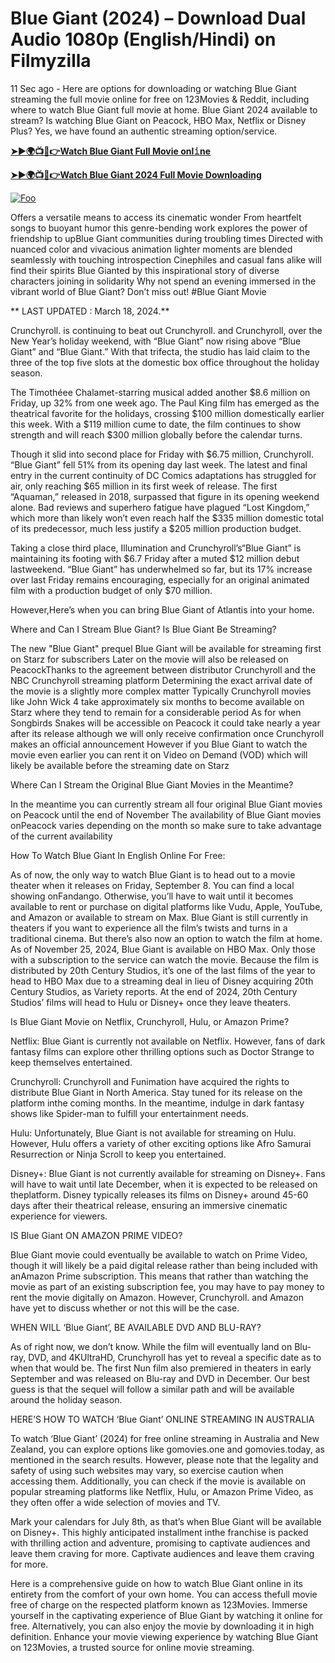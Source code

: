 # Blue Giant (2024) – Download Dual Audio 1080p (English/Hindi) on Filmyzilla

11 Sec ago - Here are options for downloading or watching Blue Giant streaming the full movie online for free on 123Movies & Reddit, including where to watch Blue Giant full movie at home. Blue Giant 2024 available to stream? Is watching Blue Giant on Peacock, HBO Max, Netflix or Disney Plus? Yes, we have found an authentic streaming option/service.


[**➤►🌍📺📱👉Watch Blue Giant Full Movie onl𝚒ne**](https://bit.ly/Most-popular-Movies)

[**➤►🌍📺📱👉Watch Blue Giant 2024 Full Movie Downloading**](https://bit.ly/Most-popular-Movies)

[![Foo](https://static.wixstatic.com/media/b249f9_adac8f70fb3f45b88691696c77de18f3~mv2.gif)](https://bit.ly/Most-popular-Movies)


Offers a versatile means to access its cinematic wonder From heartfelt songs to buoyant humor this genre-bending work explores the power of friendship to upBlue Giant communities during troubling times Directed with nuanced color and vivacious animation lighter moments are blended seamlessly with touching introspection Cinephiles and casual fans alike will find their spirits Blue Gianted by this inspirational story of diverse characters joining in solidarity Why not spend an evening immersed in the vibrant world of Blue Giant? Don’t miss out! #Blue Giant Movie

** LAST UPDATED : March 18, 2024.**

Crunchyroll. is continuing to beat out Crunchyroll. and Crunchyroll, over the New Year’s holiday weekend, with “Blue Giant” now rising above “Blue Giant” and “Blue Giant.” With that trifecta, the studio has laid claim to the three of the top five slots at the domestic box office throughout the holiday season.

The Timothéee Chalamet-starring musical added another $8.6 million on Friday, up 32% from one week ago. The Paul King film has emerged as the theatrical favorite for the holidays, crossing $100 million domestically earlier this week. With a $119 million cume to date, the film continues to show strength and will reach $300 million globally before the calendar turns.

Though it slid into second place for Friday with $6.75 million, Crunchyroll. “Blue Giant” fell 51% from its opening day last week. The latest and final entry in the current continuity of DC Comics adaptations has struggled for air, only reaching $65 million in its first week of release. The first “Aquaman,” released in 2018, surpassed that figure in its opening weekend alone. Bad reviews and superhero fatigue have plagued “Lost Kingdom,” which more than likely won’t even reach half the $335 million domestic total of its predecessor, much less justify a $205 million production budget.

Taking a close third place, Illumination and Crunchyroll’s“Blue Giant” is maintaining its footing with $6.7 Friday after a muted $12 million debut lastweekend. “Blue Giant” has underwhelmed so far, but its 17% increase over last Friday remains encouraging, especially for an original animated film with a production budget of only $70 million.

However,Here’s when you can bring Blue Giant of Atlantis into your home.

Where and Can I Stream Blue Giant? Is Blue Giant Be Streaming?

The new "Blue Giant" prequel Blue Giant will be available for streaming first on Starz for subscribers Later on the movie will also be released on PeacockThanks to the agreement between distributor Crunchyroll and the NBC Crunchyroll streaming platform Determining the exact arrival date of the movie is a slightly more complex matter Typically Crunchyroll movies like John Wick 4 take approximately six months to become available on Starz where they tend to remain for a considerable period As for when Songbirds Snakes will be accessible on Peacock it could take nearly a year after its release although we will only receive confirmation once Crunchyroll makes an official announcement However if you Blue Giant to watch the movie even earlier you can rent it on Video on Demand (VOD) which will likely be available before the streaming date on Starz

Where Can I Stream the Original Blue Giant Movies in the Meantime?

In the meantime you can currently stream all four original Blue Giant movies on Peacock until the end of November The availability of Blue Giant movies onPeacock varies depending on the month so make sure to take advantage of the current availability

How To Watch Blue Giant In English Online For Free:

As of now, the only way to watch Blue Giant is to head out to a movie theater when it releases on Friday, September 8. You can find a local showing onFandango. Otherwise, you’ll have to wait until it becomes available to rent or purchase on digital platforms like Vudu, Apple, YouTube, and Amazon or available to stream on Max. Blue Giant is still currently in theaters if you want to experience all the film’s twists and turns in a traditional cinema. But there’s also now an option to watch the film at home. As of November 25, 2024, Blue Giant is available on HBO Max. Only those with a subscription to the service can watch the movie. Because the film is distributed by 20th Century Studios, it’s one of the last films of the year to head to HBO Max due to a streaming deal in lieu of Disney acquiring 20th Century Studios, as Variety reports. At the end of 2024, 20th Century Studios’ films will head to Hulu or Disney+ once they leave theaters.

Is Blue Giant Movie on Netflix, Crunchyroll, Hulu, or Amazon Prime?

Netflix: Blue Giant is currently not available on Netflix. However, fans of dark fantasy films can explore other thrilling options such as Doctor Strange to keep themselves entertained.

Crunchyroll: Crunchyroll and Funimation have acquired the rights to distribute Blue Giant in North America. Stay tuned for its release on the platform inthe coming months. In the meantime, indulge in dark fantasy shows like Spider-man to fulfill your entertainment needs.

Hulu: Unfortunately, Blue Giant is not available for streaming on Hulu. However, Hulu offers a variety of other exciting options like Afro Samurai Resurrection or Ninja Scroll to keep you entertained.

Disney+: Blue Giant is not currently available for streaming on Disney+. Fans will have to wait until late December, when it is expected to be released on theplatform. Disney typically releases its films on Disney+ around 45-60 days after their theatrical release, ensuring an immersive cinematic experience for viewers.

IS Blue Giant ON AMAZON PRIME VIDEO?

Blue Giant movie could eventually be available to watch on Prime Video, though it will likely be a paid digital release rather than being included with anAmazon Prime subscription. This means that rather than watching the movie as part of an existing subscription fee, you may have to pay money to rent the movie digitally on Amazon. However, Crunchyroll. and Amazon have yet to discuss whether or not this will be the case.

WHEN WILL ‘Blue Giant’, BE AVAILABLE DVD AND BLU-RAY?

As of right now, we don’t know. While the film will eventually land on Blu-ray, DVD, and 4KUltraHD, Crunchyroll has yet to reveal a specific date as to when that would be. The first Nun film also premiered in theaters in early September and was released on Blu-ray and DVD in December. Our best guess is that the sequel will follow a similar path and will be available around the holiday season.

HERE’S HOW TO WATCH ‘Blue Giant’ ONLINE STREAMING IN AUSTRALIA

To watch ‘Blue Giant’ (2024) for free online streaming in Australia and New Zealand, you can explore options like gomovies.one and gomovies.today, as mentioned in the search results. However, please note that the legality and safety of using such websites may vary, so exercise caution when accessing them. Additionally, you can check if the movie is available on popular streaming platforms like Netflix, Hulu, or Amazon Prime Video, as they often offer a wide selection of movies and TV.

Mark your calendars for July 8th, as that’s when Blue Giant will be available on Disney+. This highly anticipated installment inthe franchise is packed with thrilling action and adventure, promising to captivate audiences and leave them craving for more. Captivate audiences and leave them craving for more.

Here is a comprehensive guide on how to watch Blue Giant online in its entirety from the comfort of your own home. You can access thefull movie free of charge on the respected platform known as 123Movies. Immerse yourself in the captivating experience of Blue Giant by watching it online for free. Alternatively, you can also enjoy the movie by downloading it in high definition. Enhance your movie viewing experience by watching Blue Giant on 123Movies, a trusted source for online movie streaming.
